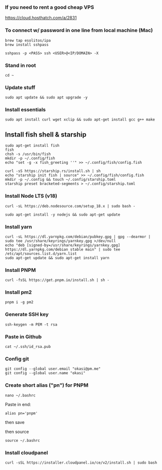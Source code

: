 ### If you need to rent a good cheap VPS
https://cloud.hosthatch.com/a/2831

### To connect w/ password in one line from local machine (Mac)
```
brew tap esolitos/ipa
brew install sshpass

sshpass -p <PASS> ssh <USER>@<IP/DOMAIN> -X
```

### Stand in root
```
cd ~
```

### Update stuff
```
sudo apt update && sudo apt upgrade -y 
```

### Install essentials
```
sudo apt install curl wget xclip && sudo apt-get install gcc g++ make
```

## Install fish shell & starship
```
sudo apt-get install fish
fish
chsh -s /usr/bin/fish
mkdir -p ~/.config/fish
echo "set -g -x fish_greeting ''" >> ~/.config/fish/config.fish

curl -sS https://starship.rs/install.sh | sh
echo "starship init fish | source" >> ~/.config/fish/config.fish
mkdir -p ~/.config && touch ~/.config/starship.toml
starship preset bracketed-segments > ~/.config/starship.toml
```

### Install Node LTS (v18)
```
curl -sL https://deb.nodesource.com/setup_18.x | sudo bash -

sudo apt-get install -y nodejs && sudo apt-get update
```

### Install yarn
```
curl -sL https://dl.yarnpkg.com/debian/pubkey.gpg | gpg --dearmor | sudo tee /usr/share/keyrings/yarnkey.gpg >/dev/null
echo "deb [signed-by=/usr/share/keyrings/yarnkey.gpg] https://dl.yarnpkg.com/debian stable main" | sudo tee /etc/apt/sources.list.d/yarn.list
sudo apt-get update && sudo apt-get install yarn
```

### Install PNPM
```
curl -fsSL https://get.pnpm.io/install.sh | sh -
```

### Install pm2
```
pnpm i -g pm2
```

### Generate SSH key
```
ssh-keygen -m PEM -t rsa
```

### Paste in Github
```
cat ~/.ssh/id_rsa.pub
```

### Config git
```
git config --global user.email "okasi@pm.me"
git config --global user.name "okasi"
```

### Create short alias ("pn") for PNPM
```
nano ~/.bashrc
```

Paste in end:
```
alias pn='pnpm'
```
then save

then source
```
source ~/.bashrc
```

### Install cloudpanel
```
curl -sSL https://installer.cloudpanel.io/ce/v2/install.sh | sudo bash
```
